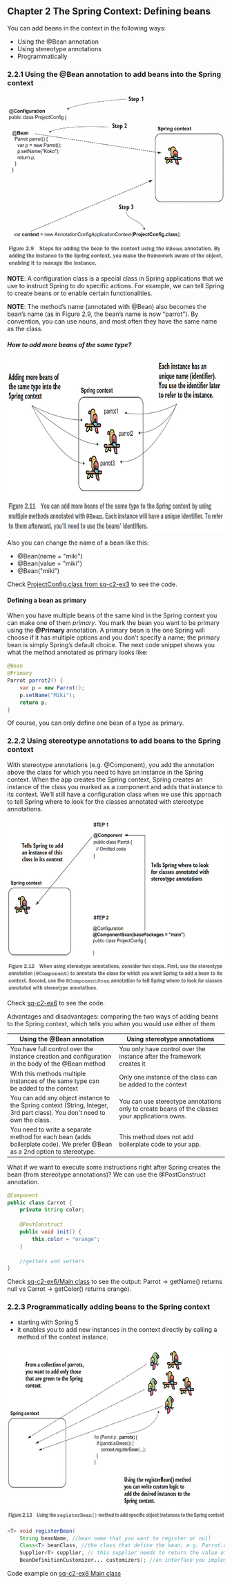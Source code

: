 ## Chapter 2 The Spring Context: Defining beans

You can add beans in the context in the following ways:
- Using the @Bean annotation
- Using stereotype annotations
- Programmatically

### 2.2.1 Using the @Bean annotation to add beans into the Spring context

<img src="images/inject_bean__with_annotation_steps.png" width="600" height="400" alt="">

<b>NOTE</b>: A configuration class is a special class in Spring applications that we use
to instruct Spring to do specific actions. For example, we can tell Spring to create
beans or to enable certain functionalities.

<b>NOTE</b>: The method’s name (annotated with @Bean) also
becomes the bean’s name (as in Figure 2.9, the bean’s name is now “parrot”). By convention, you can use nouns, and most often they have the same name as the class.

##### How to add more beans of the same type?
<img src="images/add_more_beans_of_the_same_type.png" width="600" height="400" alt="">

Also you can change the name of a bean like this:
- @Bean(name = "miki")
- @Bean(value = "miki")
- @Bean("miki")

Check [ProjectConfig.class from sq-c2-ex3](sq-c2-ex3/src/main/java/com/ro/config/ProjectConfig.java) to see the code.

#### Defining a bean as primary
When you have multiple beans of the same kind in the Spring context you can make
one of them <i>primary</i>. You mark the bean you want to be primary using the
**@Primary** annotation. A primary bean is the one Spring will choose if it has multiple options and
you don’t specify a name; the primary bean is simply Spring’s default choice. The next
code snippet shows you what the
method annotated as primary looks like:
```java
@Bean
@Primary
Parrot parrot2() {
    var p = new Parrot();
    p.setName("Miki");
    return p;
}
```
Of course, you can only define one bean of a type as primary.

### 2.2.2 Using stereotype annotations to add beans to the Spring context

With stereotype annotations (e.g. @Component), you add the annotation above the class for which you
need to have an instance in the Spring context. When the app creates the Spring context, Spring
creates an instance of the class you marked as a component and adds that instance to
its context. We’ll still have a configuration class when we use this approach to tell
Spring where to look for the classes annotated with stereotype annotations.

<img src="images/add_bean_stereotype_annotation.png" width="600" height="400" alt="">

Check [sq-c2-ex6](sq-c2-ex6/src/main/java/com/ro) to see the code.

Advantages and disadvantages: comparing the two ways of adding beans to the Spring context, which tells you when you would use either of them

| Using the @Bean annotation                                                                                                    | Using stereotype annotations                                                                       |
|-------------------------------------------------------------------------------------------------------------------------------|----------------------------------------------------------------------------------------------------|
| You have full control over the instance creation and configuration <br/>in the body of the @Bean method                       | You only have control over the instance after the framework creates it                             |
| With this methods multiple instances of the same type can <br>be added to the context                                         | Only one instance of the class can be added to the context                                         |
| You can add any object instance to the Spring context (String, Integer,<br> 3rd part class). You don't need to own the class. | You can use stereotype annotations only to create beans of the classes <br>your applications owns. |
| You need to write a separate method for each bean (adds <br>boilerplate code). We prefer @Bean as a 2nd option to stereotype. | This method does not add boilerplate code to your app.                                             |


What if we want to execute some instructions right
after Spring creates the bean (from stereotype annotations)? We can use the @PostConstruct annotation.

```java
@Component
public class Carrot {
    private String color;
    
    @PostConstruct
    public void init() {
        this.color = "orange";
    }
    
    //getters and setters
}
```

Check [sq-c2-ex6/Main class](sq-c2-ex6/src/main/java/com/ro/Main.java) to see the output: Parrot -> getName() returns null vs Carrot -> getColor() returns orange).

### 2.2.3 Programmatically adding beans to the Spring context

- starting with Spring 5
- it enables you to add new instances in the context directly by calling a method of the context instance.

<img src="images/use_register_bean_method.png" width="600" height="400" alt="">

```java
<T> void registerBean(
    String beanName, //bean name that you want to register or null
    Class<T> beanClass, //the class that define the bean; e.g. Parrot.class
    Supplier<T> supplier, // this supplier needs to return the value of the instance you add to the context
    BeanDefinitionCustomizer... customizers); //an interface you implement to configure different characteristics of the bean; e.g. making it primary
```
Code example on [sq-c2-ex8 Main class](sq-c2-ex8/src/main/java/com/ro/Main.java)